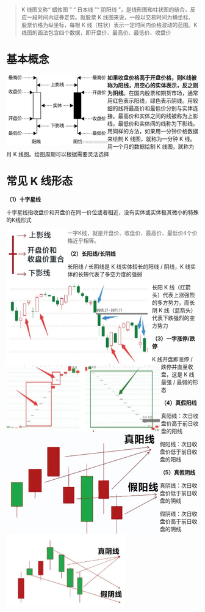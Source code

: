 > K 线图又称“ 蜡烛图 ” “ 日本线 ”“ 阴阳线 ”，是线形图和柱状图的结合，反应一段时间内证券走势。就股票 K 线图来说，一般以交易时间为横坐标、股票价格为纵坐标，每根 K 线（柱状）表示一定时间内价格波动的范围。K 线图的画法包含四个数据，即开盘价、最高价、最低价、收盘价
>

# 基本概念

<img src = "img\5.png" align="left" style="zoom: 33%;" >

**如果收盘价格高于开盘价格，则K线被称为阳线，用空心的实体表示，反之则为阴线**。在国内股票和期货市场，通常用红色表示阳线，绿色表示阴线。用较细的线将最高价和最低价分别与实体连接。最高价和实体之间的线被称为上影线，最低价和实体间的线称为下影线。用同样的方法，如果用一分钟价格数据来绘制 K 线图，就称为一分钟 K 线。用一个月的数据绘制 K 线图，就称为月 K 线图。绘图周期可以根据需要灵活选择

# 常见 K 线形态

**（1）十字星线**

十字星线指收盘价和开盘价在同一价位或者相近，没有实体或实体极其微小的特殊的K线形式

<img src = "img\6.png" align="left" style="zoom: 67%;" >

> 一字K线，就是开盘价、收盘价、最高价、最低价4个价格近乎相等。

**（2）长阳线/长阴线**

<img src = "img\7.png" align="left" style="zoom: 67%;" >

长阳线 / 长阴线是 K 线实体较长的阳线 / 阴线，K 线实体的长短代表了多空力度的强弱

长阳 K 线（红箭头）代表上涨强烈的多方势力，而长阴 K 线（蓝箭头）代表下跌强烈的空方势力

**（3）一字涨停/跌停**

<img src = "img\8.png" align="left" style="zoom:50%;" >

K 线开盘即涨停 / 跌停并直至收盘，这是 K 线最强 / 最弱的形态

**（4）真假阳线**

<img src = "img\9.png" align="left" style="zoom:50%;" >

真阳线：次日收盘价高于前日收盘的阳线

假阳线：次日收盘价低于前日收盘的阳线

**（5）真假阴线**

<img src = "img\10.png" align="left" style="zoom:50%;" >

真阴线：次日收盘价低于前日收盘的阴线

假阴线：次日收盘价高于前日收盘的阴线





